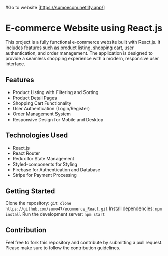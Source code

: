 #Go to website
[https://sumoecom.netlify.app/]

# E-commerce Website using React.js
This project is a fully functional e-commerce website built with React.js. It includes features such as product listing, shopping cart, user authentication, and order management. The application is designed to provide a seamless shopping experience with a modern, responsive user interface.

## Features
- Product Listing with Filtering and Sorting
- Product Detail Pages
- Shopping Cart Functionality
- User Authentication (Login/Register)
- Order Management System
- Responsive Design for Mobile and Desktop
  
## Technologies Used
- React.js
- React Router
- Redux for State Management
- Styled-components for Styling
- Firebase for Authentication and Database
- Stripe for Payment Processing
## Getting Started
Clone the repository: `git clone https://github.com/sumo47/ecommerce_React.git`
Install dependencies: `npm install`
Run the development server: `npm start`
## Contribution
Feel free to fork this repository and contribute by submitting a pull request. Please make sure to follow the contribution guidelines.
